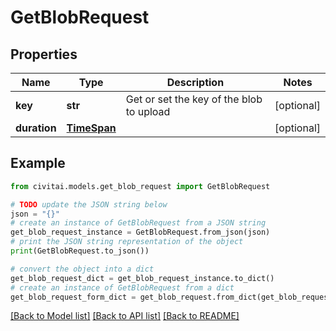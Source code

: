 # GetBlobRequest


## Properties

Name | Type | Description | Notes
------------ | ------------- | ------------- | -------------
**key** | **str** | Get or set the key of the blob to upload | [optional] 
**duration** | [**TimeSpan**](TimeSpan.md) |  | [optional] 

## Example

```python
from civitai.models.get_blob_request import GetBlobRequest

# TODO update the JSON string below
json = "{}"
# create an instance of GetBlobRequest from a JSON string
get_blob_request_instance = GetBlobRequest.from_json(json)
# print the JSON string representation of the object
print(GetBlobRequest.to_json())

# convert the object into a dict
get_blob_request_dict = get_blob_request_instance.to_dict()
# create an instance of GetBlobRequest from a dict
get_blob_request_form_dict = get_blob_request.from_dict(get_blob_request_dict)
```
[[Back to Model list]](../README.md#documentation-for-models) [[Back to API list]](../README.md#documentation-for-api-endpoints) [[Back to README]](../README.md)


